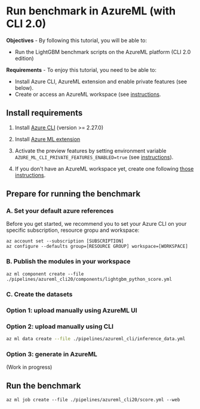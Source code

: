 # Run benchmark in AzureML (with CLI 2.0)

**Objectives** - By following this tutorial, you will be able to:

- Run the LightGBM benchmark scripts on the AzureML platform (CLI 2.0 edition)

**Requirements** - To enjoy this tutorial, you need to be able to:

- Install Azure CLI, AzureML extension and enable private features (see below).
- Create or access an AzureML workspace (see [instructions](https://docs.microsoft.com/en-us/azure/machine-learning/quickstart-create-resources).

## Install requirements

1. Install [Azure CLI](https://docs.microsoft.com/en-us/cli/azure/install-azure-cli) (version >= 2.27.0)

2. Install [Azure ML extension](https://docs.microsoft.com/en-us/azure/machine-learning/how-to-configure-cli)

3. Activate the preview features by setting environment variable `AZURE_ML_CLI_PRIVATE_FEATURES_ENABLED=true` (see [instructions](https://github.com/Azure/azureml-previews/tree/main/previews/pipelines#how-to-get-started)).

4. If you don't have an AzureML workspace yet, create one following [those instructions](https://docs.microsoft.com/en-us/azure/machine-learning/quickstart-create-resources).

## Prepare for running the benchmark

### A. Set your default azure references

Before you get started, we recommend you to set your Azure CLI on your specific subscription, resource gropu and workspace:

```
az account set --subscription [SUBSCRIPTION]
az configure --defaults group=[RESOURCE GROUP] workspace=[WORKSPACE]
```

### B. Publish the modules in your workspace

```
az ml component create --file ./pipelines/azureml_cli20/components/lightgbm_python_score.yml
```

### C. Create the datasets

### Option 1: upload manually using AzureML UI

### Option 2: upload manually using CLI

```bash
az ml data create --file ./pipelines/azureml_cli/inference_data.yml
```

### Option 3: generate in AzureML

(Work in progress)

## Run the benchmark

```
az ml job create --file ./pipelines/azureml_cli20/score.yml --web
```
